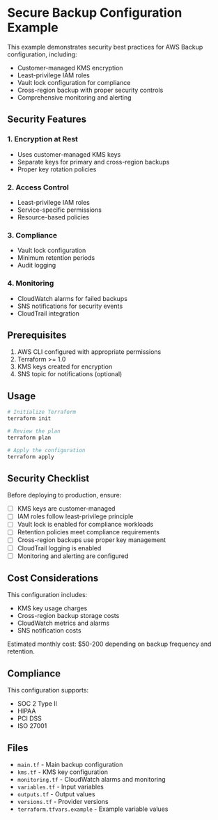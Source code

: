 # Secure Backup Configuration Example

This example demonstrates security best practices for AWS Backup configuration, including:

- Customer-managed KMS encryption
- Least-privilege IAM roles
- Vault lock configuration for compliance
- Cross-region backup with proper security controls
- Comprehensive monitoring and alerting

## Security Features

### 1. Encryption at Rest
- Uses customer-managed KMS keys
- Separate keys for primary and cross-region backups
- Proper key rotation policies

### 2. Access Control
- Least-privilege IAM roles
- Service-specific permissions
- Resource-based policies

### 3. Compliance
- Vault lock configuration
- Minimum retention periods
- Audit logging

### 4. Monitoring
- CloudWatch alarms for failed backups
- SNS notifications for security events
- CloudTrail integration

## Prerequisites

1. AWS CLI configured with appropriate permissions
2. Terraform >= 1.0
3. KMS keys created for encryption
4. SNS topic for notifications (optional)

## Usage

```bash
# Initialize Terraform
terraform init

# Review the plan
terraform plan

# Apply the configuration
terraform apply
```

## Security Checklist

Before deploying to production, ensure:

- [ ] KMS keys are customer-managed
- [ ] IAM roles follow least-privilege principle
- [ ] Vault lock is enabled for compliance workloads
- [ ] Retention policies meet compliance requirements
- [ ] Cross-region backups use proper key management
- [ ] CloudTrail logging is enabled
- [ ] Monitoring and alerting are configured

## Cost Considerations

This configuration includes:
- KMS key usage charges
- Cross-region backup storage costs
- CloudWatch metrics and alarms
- SNS notification costs

Estimated monthly cost: $50-200 depending on backup frequency and retention.

## Compliance

This configuration supports:
- SOC 2 Type II
- HIPAA
- PCI DSS
- ISO 27001

## Files

- `main.tf` - Main backup configuration
- `kms.tf` - KMS key configuration
- `monitoring.tf` - CloudWatch alarms and monitoring
- `variables.tf` - Input variables
- `outputs.tf` - Output values
- `versions.tf` - Provider versions
- `terraform.tfvars.example` - Example variable values